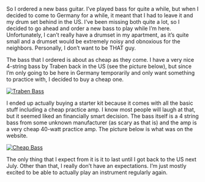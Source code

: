So I ordered a new bass guitar. I’ve played bass for quite a while, but when I decided to come to Germany for a while, it meant that I had to leave it and my drum set behind in the US. I’ve been missing both quite a lot, so I decided to go ahead and order a new bass to play while I’m here. Unfortunately, I can’t really have a drumset in my apartment, as it’s quite small and a drumset would be extremely noisy and obnoxious for the neighbors. Personally, I don’t want to be THAT guy.

The bass that I ordered is about as cheap as they come. I have a very nice 4-string bass by Traben back in the US (see the picture below), but since I’m only going to be here in Germany temporarily and only want something to practice with, I decided to buy a cheap one.

[![Traben Bass](traben-bass.thumbnail.jpg)](https://i0.wp.com/www.alexseifert.com/news/wp-content/uploads/2007/11/traben-bass.jpg "Traben Bass")

I ended up actually buying a starter kit because it comes with all the basic stuff including a cheap practice amp. I know most people will laugh at that, but it seemed liked an financially smart decision. The bass itself is a 4 string bass from some unknown manufacturer (as scary as that is) and the amp is a very cheap 40-watt practice amp. The picture below is what was on the website.

[![Cheap Bass](cheap-bass.thumbnail.jpg)](https://i0.wp.com/www.alexseifert.com/news/wp-content/uploads/2007/11/cheap-bass.jpg "Cheap Bass")

The only thing that I expect from it is it to last until I got back to the US next July. Other than that, I really don’t have an expectations. I’m just mostly excited to be able to actually play an instrument regularly again.